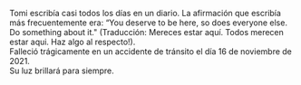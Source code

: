 Tomi escribía casi todos los días en un diario. La afirmación que escribía más frecuentemente era: “You deserve to be here, so does everyone else. Do something about it." (Traducción: Mereces estar aquí. Todos merecen estar aqui. Haz algo al respecto!).  
Falleció trágicamente en un accidente de tránsito el día 16 de noviembre de 2021.  
Su luz brillará para siempre.
